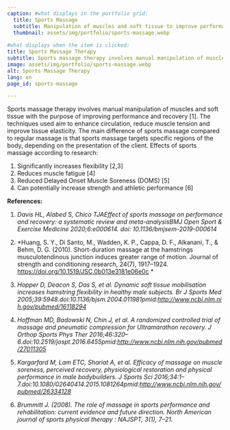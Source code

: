 ```yaml
---
caption: #what displays in the portfolio grid:
  title: Sports Massage
  subtitle: Manipulation of muscles and soft tissue to improve performance and recovery
  thumbnail: assets/img/portfolio/sports-massage.webp
  
#what displays when the item is clicked:
title: Sports Massage Therapy
subtitle: Sports massage therapy involves manual manipulation of muscles and soft tissue with the purpose of improving performance and recovery [1]. The techniques used aim to enhance circulation, reduce muscle tension and improve tissue elasticity. The main difference of sports massage compared to regular massage is that sports massage targets specific regions of the body, depending on the presentation of the client.
image: assets/img/portfolio/sports-massage.webp
alt: Sports Massage Therapy
lang: en
page_id: sports-massage

---
```

Sports massage therapy involves manual manipulation of muscles and soft tissue with the purpose of improving performance and recovery [1]. The techniques used aim to enhance circulation, reduce muscle tension and improve tissue elasticity. The main difference of sports massage compared to regular massage is that sports massage targets specific regions of the body, depending on the presentation of the client.
Effects of sports massage according to research:
1. Significantly increases flexibility [2,3]  
2. Reduces muscle fatigue [4]  
3. Reduced Delayed Onset Muscle Soreness (DOMS) [5]  
4. Can potentially increase strength and athletic performance [6]  
 
 
**References:**
1. *Davis HL, Alabed S, Chico TJAEffect of sports massage on performance and recovery: a systematic review and meta-analysisBMJ Open Sport & Exercise Medicine 2020;6:e000614. doi: 10.1136/bmjsem-2019-000614*

2. *Huang, S. Y., Di Santo, M., Wadden, K. P., Cappa, D. F., Alkanani, T., & Behm, D. G. (2010). Short-duration massage at the hamstrings musculotendinous junction induces greater range of motion. Journal of strength and conditioning research, 24(7), 1917–1924. https://doi.org/10.1519/JSC.0b013e3181e06e0c  *

3. *Hopper D, Deacon S, Das S, et al. Dynamic soft tissue mobilisation increases hamstring flexibility in healthy male subjects. Br J Sports Med 2005;39:5948.doi:10.1136/bjsm.2004.011981pmid:http://www.ncbi.nlm.nih.gov/pubmed/16118294*  

4. *Hoffman MD, Badowski N, Chin J, et al. A randomized controlled trial of massage and pneumatic compression for Ultramarathon recovery. J Orthop Sports Phys Ther 2016;46:320–6.doi:10.2519/jospt.2016.6455pmid:http://www.ncbi.nlm.nih.gov/pubmed/27011305*  

5. *Kargarfard M, Lam ETC, Shariat A, et al. Efficacy of massage on muscle soreness, perceived recovery, physiological restoration and physical performance in male bodybuilders. J Sports Sci 2016;34:1–7.doi:10.1080/02640414.2015.1081264pmid:http://www.ncbi.nlm.nih.gov/pubmed/26334128*  

6. *Brummitt J. (2008). The role of massage in sports performance and rehabilitation: current evidence and future direction. North American journal of sports physical therapy : NAJSPT, 3(1), 7–21.*  
